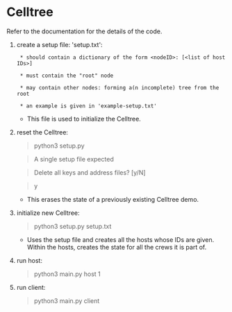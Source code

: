 # Celltree

Refer to the documentation for the details of the code.

1. create a setup file:
	'setup.txt':
	
		* should contain a dictionary of the form <nodeID>: [<list of host IDs>]
		
		* must contain the "root" node
		
		* may contain other nodes: forming a(n incomplete) tree from the root
		
		* an example is given in 'example-setup.txt'

	* This file is used to initialize the Celltree.


2. reset the Celltree:
	> python3 setup.py
	
	> A single setup file expected
	
	> Delete all keys and address files? [y/N]
	
	> y

	* This erases the state of a previously existing Celltree demo.


3. initialize new Celltree:
	> python3 setup.py setup.txt

	* Uses the setup file and creates all the hosts whose IDs are given. Within the hosts, creates the state for all the crews it is part of.


4. run host:
	> python3 main.py host 1


5. run client:
	> python3 main.py client
